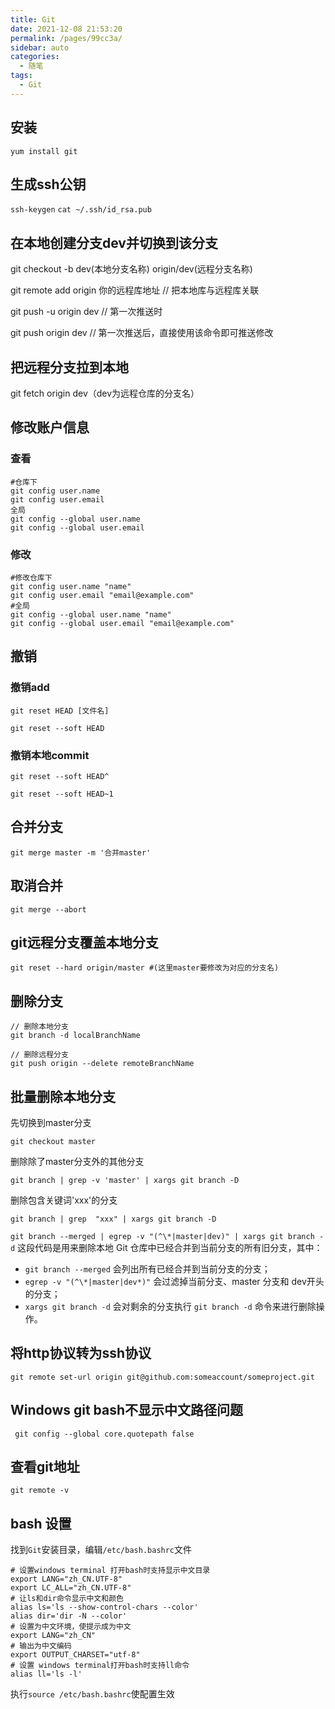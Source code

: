 ```yaml
---
title: Git
date: 2021-12-08 21:53:20
permalink: /pages/99cc3a/
sidebar: auto
categories:
  - 随笔
tags:
  - Git
---
```

## 安装

`yum install git`

## 生成ssh公钥

`ssh-keygen`
`cat ~/.ssh/id_rsa.pub`

## 在本地创建分支dev并切换到该分支

git checkout -b dev(本地分支名称) origin/dev(远程分支名称)

git remote add origin 你的远程库地址  // 把本地库与远程库关联

git push -u origin dev    // 第一次推送时

git push origin dev  // 第一次推送后，直接使用该命令即可推送修改

## 把远程分支拉到本地

git fetch origin dev（dev为远程仓库的分支名）

## 修改账户信息

### 查看

```shell
#仓库下
git config user.name
git config user.email
全局
git config --global user.name
git config --global user.email
```

### 修改

```shell
#修改仓库下
git config user.name "name"
git config user.email "email@example.com"
#全局
git config --global user.name "name"
git config --global user.email "email@example.com"
```

## 撤销

### 撤销add

`git reset HEAD [文件名]`

`git reset --soft HEAD`

### 撤销本地commit

`git reset --soft HEAD^`

`git reset --soft HEAD~1`



## 合并分支

```shell
git merge master -m '合并master'
```

## 取消合并

`git merge --abort`

## git远程分支覆盖本地分支

`git reset --hard origin/master #(这里master要修改为对应的分支名)`

## 删除分支

```shell
// 删除本地分支
git branch -d localBranchName

// 删除远程分支
git push origin --delete remoteBranchName
```

## 批量删除本地分支

先切换到master分支

`git checkout master`

删除除了master分支外的其他分支

`git branch | grep -v 'master' | xargs git branch -D`

删除包含关键词'xxx'的分支

`git branch | grep  "xxx" | xargs git branch -D`

`git branch --merged | egrep -v "(^\*|master|dev)" | xargs git branch -d`
这段代码是用来删除本地 Git 仓库中已经合并到当前分支的所有旧分支，其中：
- `git branch --merged` 会列出所有已经合并到当前分支的分支；
- `egrep -v "(^\*|master|dev*)"` 会过滤掉当前分支、master 分支和 dev开头的分支；
- `xargs git branch -d` 会对剩余的分支执行 `git branch -d` 命令来进行删除操作。


## 将http协议转为ssh协议

`git remote set-url origin git@github.com:someaccount/someproject.git`

## Windows git bash不显示中文路径问题

```shell
 git config --global core.quotepath false
```

## 查看git地址

`git remote -v`

## bash 设置

找到`Git`安装目录，编辑`/etc/bash.bashrc`文件

```shell
# 设置windows terminal 打开bash时支持显示中文目录
export LANG="zh_CN.UTF-8"
export LC_ALL="zh_CN.UTF-8"
# 让ls和dir命令显示中文和颜色 
alias ls='ls --show-control-chars --color' 
alias dir='dir -N --color' 
# 设置为中文环境，使提示成为中文 
export LANG="zh_CN" 
# 输出为中文编码 
export OUTPUT_CHARSET="utf-8"
# 设置 windows terminal打开bash时支持ll命令
alias ll='ls -l'
```

执行`source /etc/bash.bashrc`使配置生效
